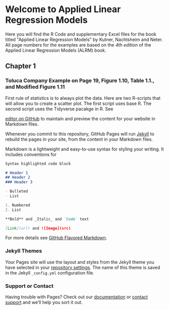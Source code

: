 # Welcome to Applied Linear Regression Models 

Here you will find the R Code and supplementary Excel files for the book titled "Applied Linear Regression Models" by Kutner, Nachtsheim and Neter. All page numbers for the examples are based on the *4th edition* of the Applied Linear Regression Models (ALRM) book.

## Chapter 1

### Toluca Company Example on Page 19, Figure 1.10, Table 1.1., and Modified Figure 1.11 

First rule of statistics is to always plot the data. Here are two R-scripts that will allow you to create a scatter plot. The first script uses base R. The second script uses the Tidyverse pacakge in R. See 




[editor on GitHub](https://github.com/leylaozsen/alrm.github.io/edit/master/README.md) to maintain and preview the content for your website in Markdown files.

Whenever you commit to this repository, GitHub Pages will run [Jekyll](https://jekyllrb.com/) to rebuild the pages in your site, from the content in your Markdown files.



Markdown is a lightweight and easy-to-use syntax for styling your writing. It includes conventions for

```markdown
Syntax highlighted code block

# Header 1
## Header 2
### Header 3

- Bulleted
- List

1. Numbered
2. List

**Bold** and _Italic_ and `Code` text

[Link](url) and ![Image](src)
```

For more details see [GitHub Flavored Markdown](https://guides.github.com/features/mastering-markdown/).

### Jekyll Themes

Your Pages site will use the layout and styles from the Jekyll theme you have selected in your [repository settings](https://github.com/leylaozsen/alrm.github.io/settings). The name of this theme is saved in the Jekyll `_config.yml` configuration file.

### Support or Contact

Having trouble with Pages? Check out our [documentation](https://help.github.com/categories/github-pages-basics/) or [contact support](https://github.com/contact) and we’ll help you sort it out.
